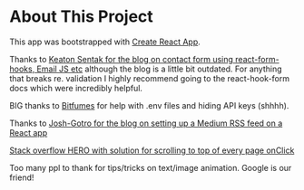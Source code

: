 # About This Project

This app was bootstrapped with [Create React App](https://github.com/facebook/create-react-app).

Thanks to [Keaton Sentak for the blog on contact form using react-form-hooks, Email JS etc](https://medium.com/weekly-webtips/simple-react-contact-form-without-back-end-9fa06eff52d9) although the blog is a little bit outdated. For anything that breaks re. validation I highly recommend going to the react-hook-form docs which were incredibly helpful.

BIG thanks to [Bitfumes](https://www.youtube.com/watch?v=KJE4LtAxLEw) for help with .env files and hiding API keys (shhhh).

Thanks to [Josh-Gotro for the blog on setting up a Medium RSS feed on a React app](https://javascript.plainenglish.io/how-to-stream-a-medium-blog-to-your-react-js-portfolio-9d62de41916e)
  
[Stack overflow HERO with solution for scrolling to top of every page onClick](https://stackoverflow.com/questions/36904185/react-router-scroll-to-top-on-every-transition)

Too many ppl to thank for tips/tricks on text/image animation. Google is our friend!